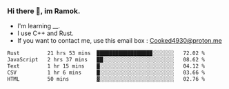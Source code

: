 ### Hi there 👋, im Ramok.

- I'm learning __.
- I use C++ and Rust.
- If you want to contact me, use this email box : Cooked4930@proton.me

<!--START_SECTION:waka-->

```txt
Rust         21 hrs 53 mins  ██████████████████░░░░░░░   72.02 %
JavaScript   2 hrs 37 mins   ██░░░░░░░░░░░░░░░░░░░░░░░   08.62 %
Text         1 hr 15 mins    █░░░░░░░░░░░░░░░░░░░░░░░░   04.12 %
CSV          1 hr 6 mins     █░░░░░░░░░░░░░░░░░░░░░░░░   03.66 %
HTML         50 mins         ▓░░░░░░░░░░░░░░░░░░░░░░░░   02.76 %
```

<!--END_SECTION:waka-->
